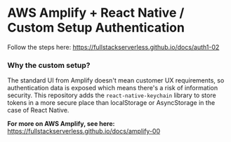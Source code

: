 # AWS Amplify + React Native / Custom Setup Authentication
Follow the steps here: https://fullstackserverless.github.io/docs/auth1-02

### Why the custom setup?
The standard UI from Amplify doesn't mean customer UX requirements, so authentication data is exposed which means there's a risk of information security. 
This repository adds the ```react-native-keychain``` library to store tokens in a more secure place than localStorage or AsyncStorage in the case of React Native.

**For more on AWS Amplify, see here:** https://fullstackserverless.github.io/docs/amplify-00
